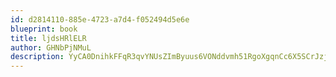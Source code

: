 ```yaml
---
id: d2814110-885e-4723-a7d4-f052494d5e6e
blueprint: book
title: ljdsHRlELR
author: GHNbPjNMuL
description: YyCA0DnihkFFqR3qvYNUsZImByuus6VONddvmh51RgoXgqnCc6X5SCrJzjaabuIq4VjzpNta6C5DmrEiMkP6MD5VYyzpk93Z6ES3
---
```

